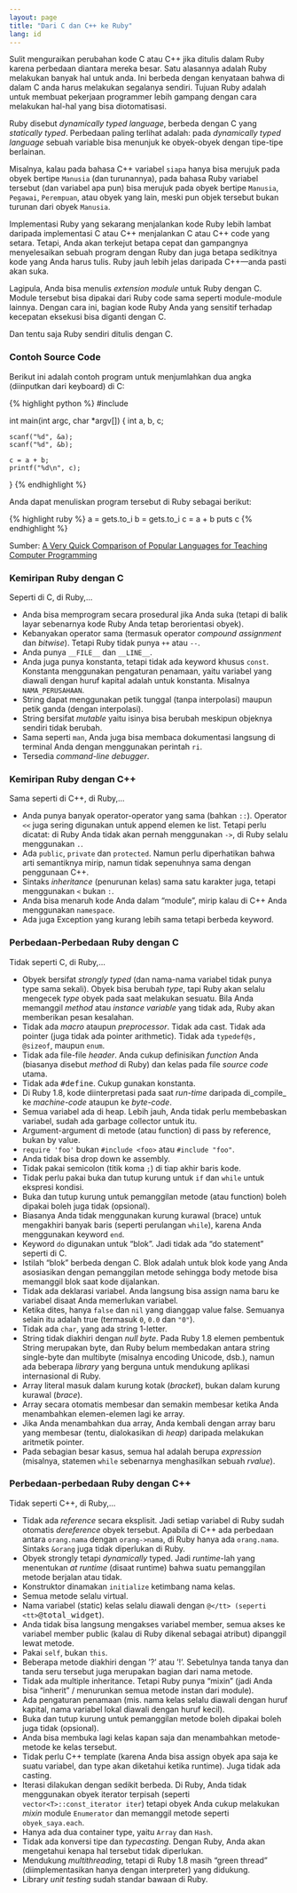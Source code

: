 ```yaml
---
layout: page
title: "Dari C dan C++ ke Ruby"
lang: id
---
```


Sulit menguraikan perubahan kode C atau C++ jika ditulis dalam Ruby
karena perbedaan diantara mereka besar. Satu alasannya adalah Ruby
melakukan banyak hal untuk anda. Ini berbeda dengan kenyataan bahwa di
dalam C anda harus melakukan segalanya sendiri. Tujuan Ruby adalah untuk
membuat pekerjaan programmer lebih gampang dengan cara melakukan hal-hal
yang bisa diotomatisasi.

Ruby disebut *dynamically typed language*, berbeda dengan C yang
*statically typed*. Perbedaan paling terlihat adalah: pada *dynamically
typed language* sebuah variable bisa menunjuk ke obyek-obyek dengan
tipe-tipe berlainan.

Misalnya, kalau pada bahasa C++ variabel `siapa` hanya bisa merujuk pada
obyek bertipe `Manusia` (dan turunannya), pada bahasa Ruby variabel
tersebut (dan variabel apa pun) bisa merujuk pada obyek bertipe
`Manusia`, `Pegawai`, `Perempuan`, atau obyek yang lain, meski pun objek
tersebut bukan turunan dari obyek `Manusia`.

Implementasi Ruby yang sekarang menjalankan kode Ruby lebih lambat
daripada implementasi C atau C++ menjalankan C atau C++ code yang
setara. Tetapi, Anda akan terkejut betapa cepat dan gampangnya
menyelesaikan sebuah program dengan Ruby dan juga betapa sedikitnya kode
yang Anda harus tulis. Ruby jauh lebih jelas daripada C++—anda pasti
akan suka.

Lagipula, Anda bisa menulis *extension module* untuk Ruby dengan C.
Module tersebut bisa dipakai dari Ruby code sama seperti module-module
lainnya. Dengan cara ini, bagian kode Ruby Anda yang sensitif terhadap
kecepatan eksekusi bisa diganti dengan C.

Dan tentu saja Ruby sendiri ditulis dengan C.

### Contoh Source Code

Berikut ini adalah contoh program untuk menjumlahkan dua angka
(diinputkan dari keyboard) di C:

{% highlight python %}
#include 

int main(int argc, char *argv[]) 
{
    int a, b, c;

    scanf("%d", &a);
    scanf("%d", &b);

    c = a + b;
    printf("%d\n", c);
}
{% endhighlight %}

Anda dapat menuliskan program tersebut di Ruby sebagai berikut:

{% highlight ruby %}
a = gets.to_i
b = gets.to_i
c = a + b
puts c
{% endhighlight %}

Sumber: [A Very Quick Comparison of Popular Languages for Teaching
Computer Programming][1]

### Kemiripan Ruby dengan C

Seperti di C, di Ruby,...

* Anda bisa memprogram secara prosedural jika Anda suka (tetapi di balik
  layar sebenarnya kode Ruby Anda tetap berorientasi obyek).
* Kebanyakan operator sama (termasuk operator *compound assignment* dan
  *bitwise*). Tetapi Ruby tidak punya `++` atau `--`.
* Anda punya `__FILE__` dan `__LINE__`.
* Anda juga punya konstanta, tetapi tidak ada keyword khusus `const`.
  Konstanta menggunakan pengaturan penamaan, yaitu variabel yang diawali
  dengan huruf kapital adalah untuk konstanta. Misalnya
  `NAMA_PERUSAHAAN`.
* String dapat menggunakan petik tunggal (tanpa interpolasi) maupun
  petik ganda (dengan interpolasi).
* String bersifat *mutable* yaitu isinya bisa berubah meskipun objeknya
  sendiri tidak berubah.
* Sama seperti `man`, Anda juga bisa membaca dokumentasi langsung di
  terminal Anda dengan menggunakan perintah `ri`.
* Tersedia *command-line debugger*.

### Kemiripan Ruby dengan C++

Sama seperti di C++, di Ruby,...

* Anda punya banyak operator-operator yang sama (bahkan `::`). Operator
  `<<` juga sering digunakan untuk append elemen ke list. Tetapi perlu
  dicatat: di Ruby Anda tidak akan pernah menggunakan `->`, di Ruby
  selalu menggunakan `.`.
* Ada `public`, `private` dan `protected`. Namun perlu diperhatikan
  bahwa arti semantiknya mirip, namun tidak sepenuhnya sama dengan
  penggunaan C++.
* Sintaks *inheritance* (penurunan kelas) sama satu karakter juga,
  tetapi menggunakan `<` bukan `:`.
* Anda bisa menaruh kode Anda dalam “module”, mirip kalau di C++ Anda
  menggunakan `namespace`.
* Ada juga Exception yang kurang lebih sama tetapi berbeda keyword.

### Perbedaan-Perbedaan Ruby dengan C

Tidak seperti C, di Ruby,...

* Obyek bersifat *strongly typed* (dan nama-nama variabel tidak punya
  type sama sekali). Obyek bisa berubah *type*, tapi Ruby akan selalu
  mengecek *type* obyek pada saat melakukan sesuatu. Bila Anda memanggil
  *method* atau *instance variable* yang tidak ada, Ruby akan memberikan
  pesan kesalahan.
* Tidak ada *macro* ataupun *preprocessor*. Tidak ada cast. Tidak ada
  pointer (juga tidak ada pointer arithmetic). Tidak ada `typedef@s,
  @sizeof`, maupun `enum`.
* Tidak ada file-file *header*. Anda cukup definisikan *function* Anda
  (biasanya disebut *method* di Ruby) dan kelas pada file *source code*
  utama.
* Tidak ada <tt>#define</tt>. Cukup gunakan konstanta.
* Di Ruby 1.8, kode diinterpretasi pada saat *run-time* daripada
  di\_compile\_ ke *machine-code* ataupun ke *byte-code*.
* Semua variabel ada di heap. Lebih jauh, Anda tidak perlu membebaskan
  variabel, sudah ada garbage collector untuk itu.
* Argument-argument di metode (atau function) di pass by reference,
  bukan by value.
* `require 'foo'` bukan `#include <foo>` atau `#include "foo"`.
* Anda tidak bisa drop down ke assembly.
* Tidak pakai semicolon (titik koma `;`) di tiap akhir baris kode.
* Tidak perlu pakai buka dan tutup kurung untuk `if` dan `while` untuk
  ekspresi kondisi.
* Buka dan tutup kurung untuk pemanggilan metode (atau function) boleh
  dipakai boleh juga tidak (opsional).
* Biasanya Anda tidak menggunakan kurung kurawal (brace) untuk
  mengakhiri banyak baris (seperti perulangan `while`), karena Anda
  menggunakan keyword `end`.
* Keyword `do` digunakan untuk “blok”. Jadi tidak ada “do statement”
  seperti di C.
* Istilah “blok” berbeda dengan C. Blok adalah untuk blok kode yang Anda
  asosiasikan dengan pemanggilan metode sehingga body metode bisa
  memanggil blok saat kode dijalankan.
* Tidak ada deklarasi variabel. Anda langsung bisa assign nama baru ke
  variabel disaat Anda memerlukan variabel.
* Ketika dites, hanya `false` dan `nil` yang dianggap value false.
  Semuanya selain itu adalah true (termasuk `0`, `0.0` dan `"0"`).
* Tidak ada `char`, yang ada string 1-letter.
* String tidak diakhiri dengan *null byte*. Pada Ruby 1.8 elemen
  pembentuk String merupakan byte, dan Ruby belum membedakan antara
  string single-byte dan multibyte (misalnya encoding Unicode, dsb.),
  namun ada beberapa *library* yang berguna untuk mendukung aplikasi
  internasional di Ruby.
* Array literal masuk dalam kurung kotak (*bracket*), bukan dalam kurung
  kurawal (*brace*).
* Array secara otomatis membesar dan semakin membesar ketika Anda
  menambahkan elemen-elemen lagi ke array.
* Jika Anda menambahkan dua array, Anda kembali dengan array baru yang
  membesar (tentu, dialokasikan di *heap*) daripada melakukan aritmetik
  pointer.
* Pada sebagian besar kasus, semua hal adalah berupa *expression*
  (misalnya, statemen `while` sebenarnya menghasilkan sebuah *rvalue*).

### Perbedaan-perbedaan Ruby dengan C++

Tidak seperti C++, di Ruby,...

* Tidak ada *reference* secara eksplisit. Jadi setiap variabel di Ruby
  sudah otomatis *dereference* obyek tersebut. Apabila di C++ ada
  perbedaan antara `orang.nama` dengan `orang->nama`, di Ruby hanya ada
  `orang.nama`. Sintaks `&orang` juga tidak diperlukan di Ruby.
* Obyek strongly tetapi *dynamically* typed. Jadi *runtime*-lah yang
  menentukan *at runtime* (disaat runtime) bahwa suatu pemanggilan
  metode berjalan atau tidak.
* Konstruktor dinamakan `initialize` ketimbang nama kelas.
* Semua metode selalu virtual.
* Nama variabel (static) kelas selalu diawali dengan <tt>`@</tt>
  (seperti <tt>`@total\_widget</tt>).
* Anda tidak bisa langsung mengakses variabel member, semua akses ke
  variabel member public (kalau di Ruby dikenal sebagai atribut)
  dipanggil lewat metode.
* Pakai `self`, bukan `this`.
* Beberapa metode diakhiri dengan ’?’ atau ’!’. Sebetulnya tanda tanya
  dan tanda seru tersebut juga merupakan bagian dari nama metode.
* Tidak ada multiple inheritance. Tetapi Ruby punya “mixin” (jadi Anda
  bisa “inherit” / menurunkan semua metode instan dari module).
* Ada pengaturan penamaan (mis. nama kelas selalu diawali dengan huruf
  kapital, nama variabel lokal diawali dengan huruf kecil).
* Buka dan tutup kurung untuk pemanggilan metode boleh dipakai boleh
  juga tidak (opsional).
* Anda bisa membuka lagi kelas kapan saja dan menambahkan metode-metode
  ke kelas tersebut.
* Tidak perlu C++ template (karena Anda bisa assign obyek apa saja ke
  suatu variabel, dan type akan diketahui ketika runtime). Juga tidak
  ada casting.
* Iterasi dilakukan dengan sedikit berbeda. Di Ruby, Anda tidak
  menggunakan obyek iterator terpisah (seperti
  `vector<T>::const_iterator iter`) tetapi obyek Anda cukup melakukan
  *mixin* module `Enumerator` dan memanggil metode seperti
  `obyek_saya.each`.
* Hanya ada dua container type, yaitu `Array` dan `Hash`.
* Tidak ada konversi tipe dan *typecasting*. Dengan Ruby, Anda akan
  mengetahui kenapa hal tersebut tidak diperlukan.
* Mendukung *multithreading*, tetapi di Ruby 1.8 masih “green thread”
  (diimplementasikan hanya dengan interpreter) yang didukung.
* Library *unit testing* sudah standar bawaan di Ruby.



[1]: http://www.ariel.com.au/a/teaching-programming.html 
